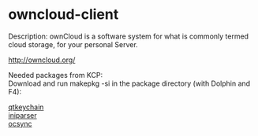 owncloud-client
===============

Description:
ownCloud is a software system for what is commonly termed cloud storage, for your personal Server.

http://owncloud.org/

Needed packages from KCP:<br>
Download and run makepkg -si in the package directory (with Dolphin and F4):

[qtkeychain](../../../qtkeychain)<br>
[iniparser](../../../iniparser)<br>
[ocsync](../../../ocsync)
